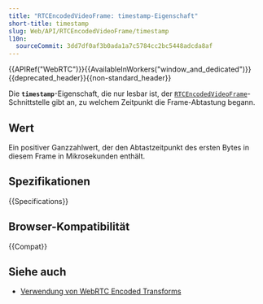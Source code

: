 ```yaml
---
title: "RTCEncodedVideoFrame: timestamp-Eigenschaft"
short-title: timestamp
slug: Web/API/RTCEncodedVideoFrame/timestamp
l10n:
  sourceCommit: 3dd7df0af3b0ada1a7c5784cc2bc5448adcda8af
---
```


{{APIRef("WebRTC")}}{{AvailableInWorkers("window_and_dedicated")}}{{deprecated_header}}{{non-standard_header}}

Die **`timestamp`**-Eigenschaft, die nur lesbar ist, der [`RTCEncodedVideoFrame`](/de/docs/Web/API/RTCEncodedVideoFrame)-Schnittstelle gibt an, zu welchem Zeitpunkt die Frame-Abtastung begann.

## Wert

Ein positiver Ganzzahlwert, der den Abtastzeitpunkt des ersten Bytes in diesem Frame in Mikrosekunden enthält.

## Spezifikationen

{{Specifications}}

## Browser-Kompatibilität

{{Compat}}

## Siehe auch

- [Verwendung von WebRTC Encoded Transforms](/de/docs/Web/API/WebRTC_API/Using_Encoded_Transforms)
